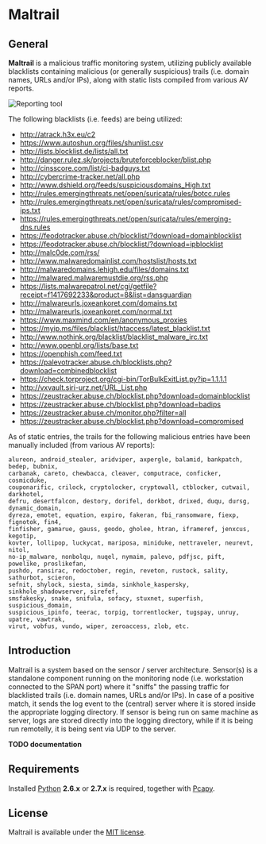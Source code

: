 # Maltrail

## General

**Maltrail** is a malicious traffic monitoring system, utilizing publicly available blacklists containing malicious (or generally suspicious) trails (i.e. domain names, URLs and/or IPs), along with static lists compiled from various AV reports.

![Reporting tool](http://i.imgur.com/GHQYQLe.png)

The following blacklists (i.e. feeds) are being utilized:

* http://atrack.h3x.eu/c2
* https://www.autoshun.org/files/shunlist.csv
* http://lists.blocklist.de/lists/all.txt
* http://danger.rulez.sk/projects/bruteforceblocker/blist.php
* http://cinsscore.com/list/ci-badguys.txt
* http://cybercrime-tracker.net/all.php
* http://www.dshield.org/feeds/suspiciousdomains_High.txt
* http://rules.emergingthreats.net/open/suricata/rules/botcc.rules
* http://rules.emergingthreats.net/open/suricata/rules/compromised-ips.txt
* https://rules.emergingthreats.net/open/suricata/rules/emerging-dns.rules
* https://feodotracker.abuse.ch/blocklist/?download=domainblocklist
* https://feodotracker.abuse.ch/blocklist/?download=ipblocklist
* http://malc0de.com/rss/
* http://www.malwaredomainlist.com/hostslist/hosts.txt
* http://malwaredomains.lehigh.edu/files/domains.txt
* http://malwared.malwaremustdie.org/rss.php
* https://lists.malwarepatrol.net/cgi/getfile?receipt=f1417692233&product=8&list=dansguardian
* http://malwareurls.joxeankoret.com/domains.txt
* http://malwareurls.joxeankoret.com/normal.txt
* https://www.maxmind.com/en/anonymous_proxies
* https://myip.ms/files/blacklist/htaccess/latest_blacklist.txt
* http://www.nothink.org/blacklist/blacklist_malware_irc.txt
* http://www.openbl.org/lists/base.txt
* https://openphish.com/feed.txt
* https://palevotracker.abuse.ch/blocklists.php?download=combinedblocklist
* https://check.torproject.org/cgi-bin/TorBulkExitList.py?ip=1.1.1.1
* http://vxvault.siri-urz.net/URL_List.php
* https://zeustracker.abuse.ch/blocklist.php?download=domainblocklist
* https://zeustracker.abuse.ch/blocklist.php?download=badips
* https://zeustracker.abuse.ch/monitor.php?filter=all
* https://zeustracker.abuse.ch/blocklist.php?download=compromised

As of static entries, the trails for the following malicious entries have been manually included (from various AV reports):

```
alureon, android_stealer, aridviper, axpergle, balamid, bankpatch, bedep, bubnix,
carbanak, careto, chewbacca, cleaver, computrace, conficker, cosmicduke,
couponarific, crilock, cryptolocker, cryptowall, ctblocker, cutwail, darkhotel,
defru, desertfalcon, destory, dorifel, dorkbot, drixed, duqu, dursg, dynamic_domain,
dyreza, emotet, equation, expiro, fakeran, fbi_ransomware, fiexp, fignotok, fin4,
finfisher, gamarue, gauss, geodo, gholee, htran, iframeref, jenxcus, kegotip,
kovter, lollipop, luckycat, mariposa, miniduke, nettraveler, neurevt, nitol,
no-ip_malware, nonbolqu, nuqel, nymaim, palevo, pdfjsc, pift, powelike, proslikefan,
pushdo, ransirac, redoctober, regin, reveton, rustock, sality, sathurbot, scieron,
sefnit, shylock, siesta, simda, sinkhole_kaspersky, sinkhole_shadowserver, sirefef,
smsfakesky, snake, snifula, sofacy, stuxnet, superfish, suspicious_domain,
suspicious_ipinfo, teerac, torpig, torrentlocker, tugspay, unruy, upatre, vawtrak,
virut, vobfus, vundo, wiper, zeroaccess, zlob, etc.
```

## Introduction

Maltrail is a system based on the sensor / server architecture. Sensor(s) is a standalone component running on the monitoring node (i.e. workstation connected to the SPAN port) where it "sniffs" the passing traffic for blacklisted trails (i.e. domain names, URLs and/or IPs). In case of a positive match, it sends the log event to the (central) server where it is stored inside the appropriate logging directory. If sensor is being run on same machine as server, logs are stored directly into the logging directory, while if it is being run remotelly, it is being sent via UDP to the server.

**TODO documentation**


## Requirements

Installed [Python](http://www.python.org/download/) **2.6.x** or **2.7.x** is required, together with [Pcapy](http://corelabs.coresecurity.com/index.php?module=Wiki&action=view&type=tool&name=Pcapy).

## License

Maltrail is available under the [MIT license](LICENSE).
